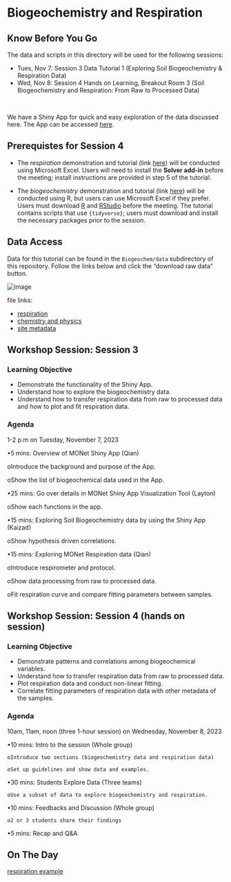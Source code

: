 Biogeochemistry and Respiration
================

## Know Before You Go

The data and scripts in this directory will be used for the following sessions:
- Tues, Nov 7: Session 3 Data Tutorial 1 (Exploring Soil Biogeochemistry & Respiration Data)
- Wed, Nov 8: Session 4 Hands on Learning, Breakout Room 3 (Soil Biogeochemistry and Respiration: From Raw to Processed Data)
<br>

We have a Shiny App for quick and easy exploration of the data discussed here. 
The App can be accessed [here](https://shinyproxy.emsl.pnnl.gov/app/1000soils).


## Prerequistes for Session 4

- The _respiration_ demonstration and tutorial (link [here](https://github.com/EMSL-MONet/CommSciMtg_Nov23/blob/main/Biogeochem/Respration%20Curve%20Fitting%20with%20Excel.docx))
will be conducted using Microsoft Excel. Users will need to install the **Solver add-in** before the meeting;
install instructions are provided in step 5 of the tutorial. 

- The _biogeochemistry_ demonstration and tutorial (link [here]()) will be conducted using R,
but users can use Microsoft Excel if they prefer. Users must download [R](https://cran.r-project.org/)
and [RStudio](https://posit.co/downloads/) before the meeting.
The tutorial contains scripts that use `{tidyverse}`;
users must download and install the necessary packages prior to the session.


## Data Access

Data for this tutorial can be found in the `Biogeochem/data` subdirectory of this repository. 
Follow the links below and click the “download raw data” button.

![image](https://github.com/EMSL-MONet/CommSciMtg_Nov23/assets/50244730/5fecb9fe-ed78-445c-984c-d69372322831)


file links:

- [respiration](https://github.com/EMSL-MONet/CommSciMtg_Nov23/blob/main/Biogeochem/data/Respiration_Raw_Data.csv)
- [chemistry and
  physics](https://github.com/EMSL-MONet/CommSciMtg_Nov23/blob/main/Biogeochem/data/bgc_data.csv)
- [site
  metadata](https://github.com/EMSL-MONet/CommSciMtg_Nov23/blob/main/Biogeochem/data/bgc_metadata.csv)


## Workshop Session: Session 3
### Learning Objective
- Demonstrate the functionality of the Shiny App.
- Understand how to explore the biogeochemistry data.
- Understand how to transfer respiration data from raw to processed data and how to plot and fit respiration data.

### Agenda
1-2 p.m on Tuesday, November 7, 2023

•5 mins: Overview of MONet Shiny App (Qian)

oIntroduce the background and purpose of the App.

oShow the list of biogeochemical data used in the App.

•25 mins: Go over details in MONet Shiny App Visualization Tool (Layton)

oShow each functions in the app.

•15 mins: Exploring Soil Biogeochemistry data by using the Shiny App (Kaizad)

oShow hypothesis driven correlations.

•15 mins: Exploring MONet Respiration data (Qian)

oIntroduce respirometer and protocol.

oShow data processing from raw to processed data.

oFit respiration curve and compare fitting parameters between samples.

## Workshop Session: Session 4 (hands on session)
### Learning Objective
- Demonstrate patterns and correlations among biogeochemical variables.
- Understand how to transfer respiration data from raw to processed data.
- Plot respiration data and conduct non-linear fitting.
- Correlate fitting parameters of respiration data with other metadata of the samples. 

### Agenda

10am, 11am, noon (three 1-hour session) on Wednesday, November 8, 2023

  •10 mins: Intro to the session (Whole group)
  
    oIntroduce two sections (biogeochemistry data and respiration data)
    
    oSet up guidelines and show data and examples.
    
•30 mins: Students Explore Data (Three teams)

    oUse a subset of data to explore biogeochemistry and respiration.
    
•10 mins: Feedbacks and Discussion (Whole group)

    o2 or 3 students share their findings
    
•5 mins: Recap and Q&A




## On The Day

[respiration example](https://github.com/EMSL-MONet/CommSciMtg_Nov23/blob/main/Biogeochem/data/Respiration_Example.xlsx)


